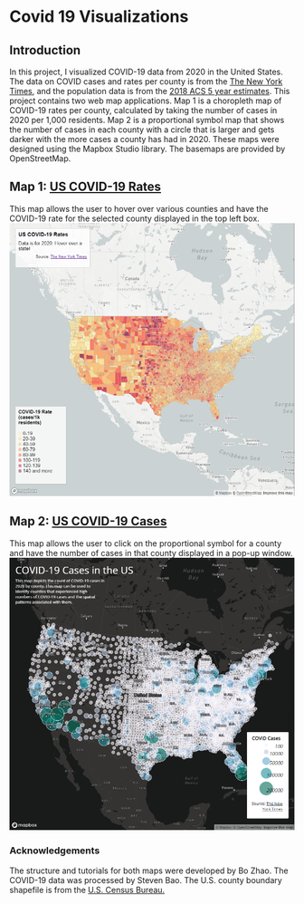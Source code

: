 # Covid 19 Visualizations
## Introduction
In this project, I visualized COVID-19 data from 2020 in the United States. The data on COVID cases and rates per county is from the <a href="https://github.com/nytimes/covid-19-data/blob/43d32dde2f87bd4dafbb7d23f5d9e878124018b8/live/us-counties.csv">The New York Times</a>, and the population data is from the <a href="https://data.census.gov/cedsci/table?g=0100000US%24050000&d=ACS%205-Year%20Estimates%20Data%20Profiles&tid=ACSDP5Y2018.DP05&hidePreview=true">2018 ACS 5 year estimates</a>. This project contains two web map applications. Map 1 is a choropleth map of COVID-19 rates per county, calculated by taking the number of cases in 2020 per 1,000 residents. Map 2 is a proportional symbol map that shows the number of cases in each county with a circle that is larger and gets darker with the more cases a county has had in 2020. These maps were designed using the Mapbox Studio library. The basemaps are provided by OpenStreetMap.

## Map 1: <a href="https://Rsingh802.github.io/Covid_19_Visualizations/map1.html">US COVID-19 Rates</a>

This map allows the user to hover over various counties and have the COVID-19 rate for the selected county displayed in the top left box.
<img src="img/map1.png" alt="Map of COVID-19 rates in the US" width="700">

## Map 2: <a href="https://Rsingh802.github.io/Covid_19_Visualizations/map2.html">US COVID-19 Cases</a>

This map allows the user to click on the proportional symbol for a county and have the number of cases in that county displayed in a pop-up window.
<img src="img/map2.png" alt="Map of COVID-19 case counts in the US" width="700">

### Acknowledgements
The structure and tutorials for both maps were developed by Bo Zhao. The COVID-19 data was processed by Steven Bao. The U.S. county boundary shapefile is from the <a href="https://www.census.gov/geographies/mapping-files/time-series/geo/carto-boundary-file.html">U.S. Census Bureau.</a>